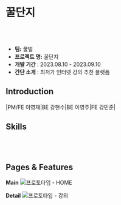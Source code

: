 # 꿀단지


</br></br>

- **팀:** 꿀벌
- **프로젝트 명:** 꿀단지
- **개발 기간** : 2023.08.10 - 2023.09.10
- **간단 소개** : 최저가 인터넷 강의 추천 플랫폼


## Introduction
|PM/FE 이영재|BE 강현수|BE 이영주|FE 강민준|

## Skills

</br>

</br>

## Pages & Features

**Main**
![프로토타입 - HOME](https://github.com/user-attachments/assets/cef3a5e1-8b49-4812-83fb-53102a2f1685)

**Detail**
![프로토타입 - 강의](https://github.com/user-attachments/assets/c5dfc99a-a8be-457f-8ac5-ce1e4e6e4bf1)


